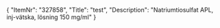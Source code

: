 {
  "ItemNr": "327858",
  "Title": "test",
  "Description": "Natriumtiosulfat APL, inj-vätska, lösning 150 mg/ml"
}